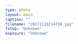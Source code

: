 ```yaml
---
type: photo
layout: main
caption: ""
filename: "20171116214718.jpg"
fstop: "Unknown"
exposure: "Unknown"
---
```

